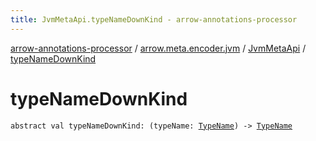 ```yaml
---
title: JvmMetaApi.typeNameDownKind - arrow-annotations-processor
---
```


[arrow-annotations-processor](../../index.html) / [arrow.meta.encoder.jvm](../index.html) / [JvmMetaApi](index.html) / [typeNameDownKind](./type-name-down-kind.html)

# typeNameDownKind

`abstract val typeNameDownKind: (typeName: `[`TypeName`](../../arrow.meta.ast/-type-name/index.html)`) -> `[`TypeName`](../../arrow.meta.ast/-type-name/index.html)